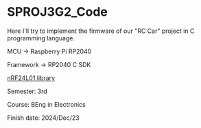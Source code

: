 # SPROJ3G2_Code
Here I'll try to implement the firmware of our "RC Car" project in C programming language.

MCU -> Raspberry Pi RP2040  

Framework -> RP2040 C SDK

[nRF24L01 library](https://github.com/andyrids/pico-nrf24)

Semester: 3rd

Course: BEng in Electronics

Finish date: 2024/Dec/23
